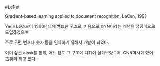 #LeNet

Gradient-based learning applied to document recognition, LeCun, 1998



Yann LeCun이 1990년대에 발표한 구조로, 처음으로 CNN이라는 개념을 성공적으로 도입하였으며,

주로 우편 번호나 숫자 등을 인식하기 위해서 개발이 되었다.

이미 앞선 class를 통해, 어느 정도 그 구조에 대하여 살펴보았으며, CNN역사에 있어 古典이 되고 있다.